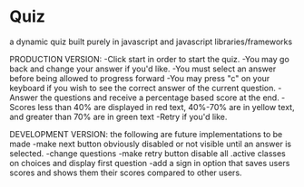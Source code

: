 Quiz
====

a dynamic quiz built purely in javascript and javascript libraries/frameworks

PRODUCTION VERSION:
-Click start in order to start the quiz.
-You may go back and change your answer if you'd like.
-You must select an answer before being allowed to progress forward
-You may press "c" on your keyboard if you wish to see the correct answer of the current question.
-Answer the questions and receive a percentage based score at the end.
	-Scores less than 40% are displayed in red text, 40%-70% are in yellow text, and greater than 70% are in green text
-Retry if you'd like.


DEVELOPMENT VERSION:
the following are future implementations to be made
-make next button obviously disabled or not visible until an answer is selected.
-change questions
-make retry button disable all .active classes on choices and display first question
-add a sign in option that saves users scores and shows them their scores compared to other users.